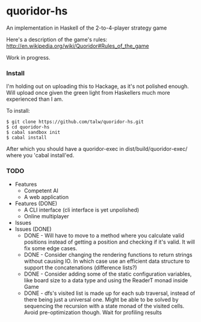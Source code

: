 # quoridor-hs

An implementation in Haskell of the 2-to-4-player strategy game

Here's a description of the game's rules:
http://en.wikipedia.org/wiki/Quoridor#Rules_of_the_game

Work in progress.

### Install
I'm holding out on uploading this to Hackage,
as it's not polished enough.
Will upload once given the green light from
Haskellers much more experienced than I am.

To install:
~~~ {.bash}
$ git clone https://github.com/talw/quoridor-hs.git
$ cd quoridor-hs
$ cabal sandbox init
$ cabal install
~~~

After which you should have a quoridor-exec in
dist/build/quoridor-exec/ where you 'cabal install'ed.

### TODO
- Features
    - Competent AI
    - A web application
- Features (DONE)
    - A CLI interface (cli interface is yet unpolished)
    - Online multiplayer
- Issues
- Issues (DONE)
    - DONE - Will have to move to a method where you calculate valid positions
      instead of getting a position and checking if it's valid.
      It will fix some edge cases.
    - DONE - Consider changing the rendering functions to return strings without
      causing IO. In which case use an efficient data structure to support
      the concatenations (difference lists?)
    - DONE - Consider adding some of the static configuration variables, like
      board size to a data type and using the ReaderT monad inside Game
    - DONE - dfs's visited list is made up for each sub traversal, instead of
      there being just a universal one. Might be able to be solved by
      sequencing the recursion with a state monad of the visited cells.
      Avoid pre-optimization though. Wait for profiling results
